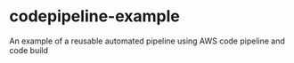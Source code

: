 # codepipeline-example
An example of a reusable automated pipeline using AWS code pipeline and code build

